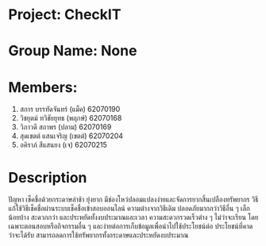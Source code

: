 ﻿# Project: CheckIT
# Group Name: None
# Members:
1. สการ บรรทัดจันทร์ (แม็ค) 62070190
2. วิชยุตม์ ทวิชัยยุทธ (พฤกษ์) 62070168
3. วิภาวดี สถาพร (ปลาม) 62070169
4. สุดเขตต์ แสนเจริญ (เขตต์) 62070204
5. อคิราภ์ สีแสนยง (เจ) 62070215
# Description
ปัญหา เช็คชื่อด้วยกระดาษล่าช้า  ยุ่งยาก มีช่องโหว่ปลอมแปลงง่ายและจัดการยากสิ้นเปลืองทรัพยากร วิธีแก้ใช้วิธีเช็คชื่อผ่านระบบเช็คชื่อเข้าสอบออนไลน์ ความต่างจากวิธีเดิม ปลอดภัยมากกว่าวิธีอื่น ๆ เล็กน้อยบ้าง สะดวกกว่า และประหยัดทั้งงบประมาณและเวลา ความสะดวกรวดเร็วต่าง ๆ ไม่ว่าจะเรียน โดยเฉพาะตอนสอบหรือกิจกรรมอื่น ๆ และง่ายต่อการเก็บข้อมูลเพื่อนำไปใช้ประโยชน์ต่อ ประโยชน์ที่คาดว่าจะได้รับ สามารถลดการใช้ทรัพยากรทั้งกระดาษและประหยัดงบประมาณ

